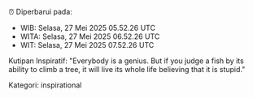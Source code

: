 ⏰ Diperbarui pada:
- WIB: Selasa, 27 Mei 2025 05.52.26 UTC
- WITA: Selasa, 27 Mei 2025 06.52.26 UTC
- WIT: Selasa, 27 Mei 2025 07.52.26 UTC

Kutipan Inspiratif:
"Everybody is a genius. But if you judge a fish by its ability to climb a tree, it will live its whole life believing that it is stupid."


Kategori: inspirational

